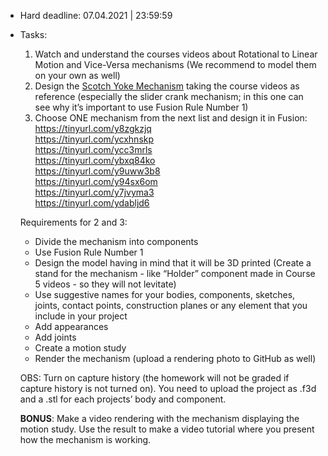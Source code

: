 * Hard deadline:  07.04.2021 | 23:59:59
* Tasks:
    1. Watch and understand the courses videos about Rotational to Linear Motion and Vice-Versa mechanisms (We recommend to model them on your own as well)
    2. Design the [Scotch Yoke Mechanism](https://www.youtube.com/watch?v=HhX-8RyP214&ab_channel=SkylineTutorials) taking the course videos as reference (especially the slider crank mechanism; in this one can see why it’s important to use Fusion Rule Number 1)
    3. Choose ONE mechanism from the next list and design it in Fusion:  
        https://tinyurl.com/y8zgkzjq  
        https://tinyurl.com/ycxhnskp  
        https://tinyurl.com/ycc3mrls  
        https://tinyurl.com/ybxq84ko  
        https://tinyurl.com/y9uww3b8  
        https://tinyurl.com/y94sx6om  
        https://tinyurl.com/y7jvyma3  
        https://tinyurl.com/ydabljd6  

    Requirements for 2 and 3:

    * Divide the mechanism into components
    * Use Fusion Rule Number 1
    * Design the model having in mind that it will be 3D printed (Create a stand for the mechanism - like “Holder” component made in Course 5 videos - so they will not levitate)
    * Use suggestive names for your bodies, components, sketches, joints, contact points, construction planes or any element that you include in your project
    * Add appearances
    * Add joints
    * Create a motion study
    * Render the mechanism (upload a rendering photo to GitHub as well)

  OBS: Turn on capture history (the homework will not be graded if capture history is not turned on). You need to upload the project as .f3d and a .stl for each projects’ body and component.

  **BONUS**:  Make a video rendering with the mechanism displaying the motion study. Use the result to make a video tutorial where you present how the mechanism is working.
